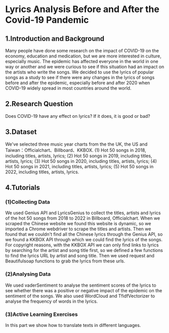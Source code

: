 # Lyrics Analysis Before and After the Covid-19 Pandemic
## 1.Introduction and Background
Many people have done some research on the impact of COVID-19 on the economy, education and medication, but we are more interested in culture, especially music. The epidemic has affected everyone in the world in one way or another and we were curious to see if this situation had an impact on the artists who write the songs. We decided to use the lyrics of popular songs as a study to see if there were any changes in the lyrics of songs before and after the epidemic, especially before and after 2020 when COVID-19 widely spread in most countries around the world.

## 2.Research Question
Does COVID-19 have any effect on lyrics? If it does, it is good or bad?

## 3.Dataset
We've selected three music year charts from the the UK, the US and Taiwan：Officialchart、Billboard、KKBOX. (1) Hot 50 songs in 2018, including titles, artists, lyrics; (2) Hot 50 songs in 2019, including titles, artists, lyrics; (3) Hot 50 songs in 2020, including titles, artists, lyrics; (4) Hot 50 songs in 2021, including titles, artists, lyrics; (5) Hot 50 songs in 2022, including titles, artists, lyrics.

## 4.Tutorials
### (1)Collecting Data
We used Genius API and LyricsGenius to collect the titles, artists and lyrics of the hot 50 songs from 2018 to 2022 in Billboard, Officialchart. When we scraped the Chinese website we found this website is dynamic, so we imported a Chrome webdriver to scrape the titles and artists. Then we found that we couldn't find all the Chinese lyrics through the Genius API, so we found a KKBOX API through which we could find the lyrics of the songs. For copyright reasons, with the KKBOX API we can only find links to lyrics by searching for the artist and song title first, so we defined a few functions to find the lyrics URL by artist and song title. Then we used request and Beautifulsoap functions to grab the lyrics from these urls.

### (2)Analysing Data
We used vaderSentiment to analyse the sentiment scores of the lyrics to see whether there was a positive or negative impact of the epidemic on the sentiment of the songs. We also used WordCloud and TfidfVectorizer to analyse the frequency of words in the lyrics.

### (3)Active Learning Exercises
In this part we show how to translate texts in different languages.
